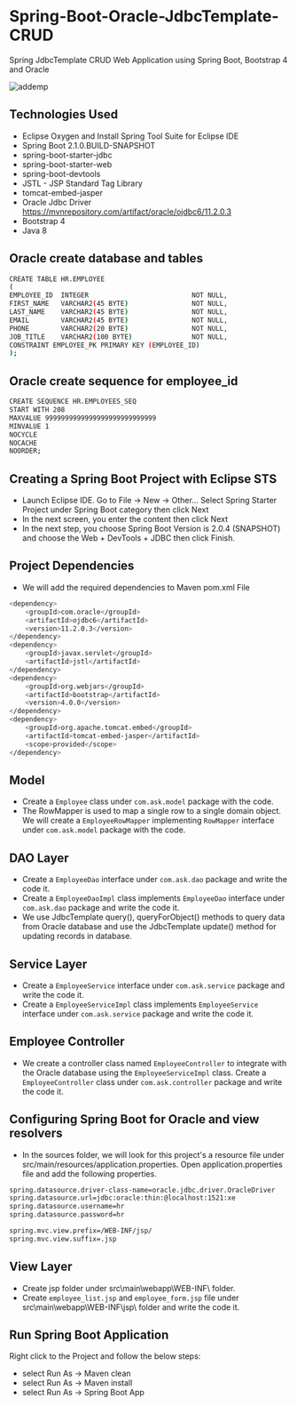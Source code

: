 # Spring-Boot-Oracle-JdbcTemplate-CRUD
Spring JdbcTemplate CRUD Web Application using Spring Boot, Bootstrap 4 and Oracle

![addemp](https://user-images.githubusercontent.com/33669266/45081888-ccddbb80-b100-11e8-9e26-ce6b700d7b66.PNG)


Technologies Used
---
* Eclipse Oxygen and Install Spring Tool Suite for Eclipse IDE
* Spring Boot 2.1.0.BUILD-SNAPSHOT
* spring-boot-starter-jdbc
* spring-boot-starter-web
* spring-boot-devtools
* JSTL - JSP Standard Tag Library
* tomcat-embed-jasper
* Oracle Jdbc Driver
 https://mvnrepository.com/artifact/oracle/ojdbc6/11.2.0.3
* Bootstrap 4
* Java 8

Oracle create database and tables
---
```sh
CREATE TABLE HR.EMPLOYEE
(
EMPLOYEE_ID  INTEGER                          NOT NULL,
FIRST_NAME   VARCHAR2(45 BYTE)                NOT NULL,
LAST_NAME    VARCHAR2(45 BYTE)                NOT NULL,
EMAIL        VARCHAR2(45 BYTE)                NOT NULL,
PHONE        VARCHAR2(20 BYTE)                NOT NULL,
JOB_TITLE    VARCHAR2(100 BYTE)               NOT NULL,
CONSTRAINT EMPLOYEE_PK PRIMARY KEY (EMPLOYEE_ID)
);
```
Oracle create sequence for employee_id
---
```sh
CREATE SEQUENCE HR.EMPLOYEES_SEQ
START WITH 208
MAXVALUE 9999999999999999999999999999
MINVALUE 1
NOCYCLE
NOCACHE
NOORDER;
```
Creating a Spring Boot Project with Eclipse STS
---
* Launch Eclipse IDE. Go to File -> New -> Other... Select Spring Starter Project under Spring Boot category then click Next
* In the next screen, you enter the content then click Next
* In the next step, you choose Spring Boot Version is 2.0.4 (SNAPSHOT) and choose the Web + DevTools + JDBC then click Finish.

Project Dependencies
---
* We will add the required dependencies to Maven pom.xml File 
```sh
<dependency>
    <groupId>com.oracle</groupId>
    <artifactId>ojdbc6</artifactId>
    <version>11.2.0.3</version>
</dependency>
<dependency>
    <groupId>javax.servlet</groupId>
    <artifactId>jstl</artifactId>
</dependency>
<dependency>
    <groupId>org.webjars</groupId>
    <artifactId>bootstrap</artifactId>
    <version>4.0.0</version>
</dependency>
<dependency>
    <groupId>org.apache.tomcat.embed</groupId>
    <artifactId>tomcat-embed-jasper</artifactId>
    <scope>provided</scope>
</dependency>
```

Model
---
* Create a `Employee` class under `com.ask.model` package with the code.
* The RowMapper is used to map a single row to a single domain object. We will create a `EmployeeRowMapper` implementing `RowMapper` interface under `com.ask.model` package with the code.

DAO Layer
---
* Create a `EmployeeDao` interface under `com.ask.dao` package and write the code it.
* Create a `EmployeeDaoImpl` class implements `EmployeeDao` interface under `com.ask.dao` package and write the code it. 
* We use JdbcTemplate query(), queryForObject() methods to query data from Oracle database and use the JdbcTemplate update() method for updating records in database. 

Service Layer
---
* Create a `EmployeeService` interface under `com.ask.service` package and write the code it. 
* Create a `EmployeeServiceImpl` class implements `EmployeeService` interface under `com.ask.service` package and write the code it.

Employee Controller
---
* We create a controller class named `EmployeeController` to integrate with the Oracle database using the `EmployeeServiceImpl` class. Create a `EmployeeController` class under `com.ask.controller` package and write the code it.

Configuring Spring Boot for Oracle and view resolvers
---
* In the sources folder, we will look for this project's a resource file under src/main/resources/application.properties. Open application.properties file and add the following properties.
```sh
spring.datasource.driver-class-name=oracle.jdbc.driver.OracleDriver
spring.datasource.url=jdbc:oracle:thin:@localhost:1521:xe
spring.datasource.username=hr
spring.datasource.password=hr

spring.mvc.view.prefix=/WEB-INF/jsp/
spring.mvc.view.suffix=.jsp
 ```  
View Layer
---
* Create jsp folder under src\main\webapp\WEB-INF\ folder.
* Create `employee_list.jsp` and `employee_form.jsp` file under src\main\webapp\WEB-INF\jsp\ folder and write the code it.

Run Spring Boot Application
---
Right click to the Project and follow the below steps:
* select Run As -> Maven clean
* select Run As -> Maven install
* select Run As -> Spring Boot App
 
